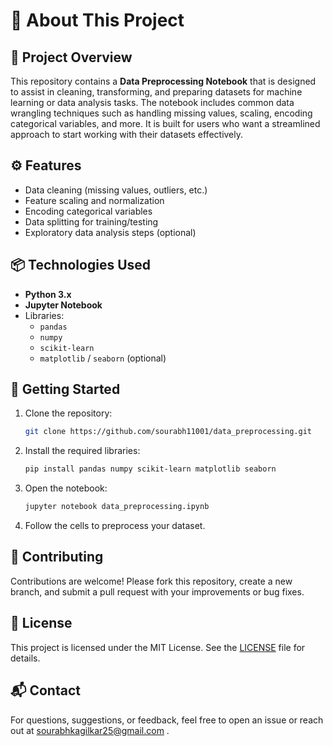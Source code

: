 # 📘 About This Project

## 📂 Project Overview
This repository contains a **Data Preprocessing Notebook** that is designed to assist in cleaning, transforming, and preparing datasets for machine learning or data analysis tasks. The notebook includes common data wrangling techniques such as handling missing values, scaling, encoding categorical variables, and more. It is built for users who want a streamlined approach to start working with their datasets effectively.

## ⚙ Features
- Data cleaning (missing values, outliers, etc.)
- Feature scaling and normalization
- Encoding categorical variables
- Data splitting for training/testing
- Exploratory data analysis steps (optional)

## 📦 Technologies Used
- **Python 3.x**
- **Jupyter Notebook**
- Libraries:
  - `pandas`
  - `numpy`
  - `scikit-learn`
  - `matplotlib` / `seaborn` (optional)

## 🚀 Getting Started
1. Clone the repository:
   ```bash
   git clone https://github.com/sourabh11001/data_preprocessing.git
   ```
2. Install the required libraries:
   ```bash
   pip install pandas numpy scikit-learn matplotlib seaborn
   ```
3. Open the notebook:
   ```bash
   jupyter notebook data_preprocessing.ipynb
   ```
4. Follow the cells to preprocess your dataset.

## 🤝 Contributing
Contributions are welcome! Please fork this repository, create a new branch, and submit a pull request with your improvements or bug fixes.

## 📄 License
This project is licensed under the MIT License. See the [LICENSE](LICENSE) file for details.

## 📬 Contact
For questions, suggestions, or feedback, feel free to open an issue or reach out at sourabhkagilkar25@gmail.com .
